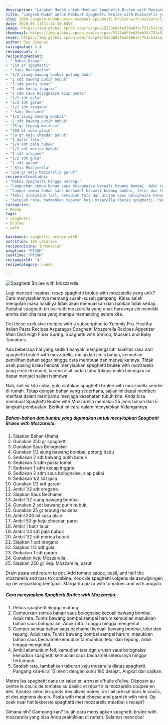 ```yaml
---
description: "Langkah Mudah untuk Membuat Spaghetti Brulee with Mozzarella yang Sempurna"
title: "Langkah Mudah untuk Membuat Spaghetti Brulee with Mozzarella yang Sempurna"
slug: 1088-langkah-mudah-untuk-membuat-spaghetti-brulee-with-mozzarella-yang-sempurna
date: 2020-06-11T11:41:38.859Z
image: https://img-global.cpcdn.com/recipes/5323a86fed30eb35/751x532cq70/spaghetti-brulee-with-mozzarella-foto-resep-utama.jpg
thumbnail: https://img-global.cpcdn.com/recipes/5323a86fed30eb35/751x532cq70/spaghetti-brulee-with-mozzarella-foto-resep-utama.jpg
cover: https://img-global.cpcdn.com/recipes/5323a86fed30eb35/751x532cq70/spaghetti-brulee-with-mozzarella-foto-resep-utama.jpg
author: Ray Jimenez
ratingvalue: 4.4
reviewcount: 5
recipeingredient:
- " Bahan Utama"
- "250 gr spaghetti"
- " Saus Bolognaise"
- "1/2 siung bawang bombai potong dadu"
- "2 sdt bawang putih bubuk"
- "3 sdm pasta tomat"
- "1 sdm kecap inggris"
- "2 sdm saus bolognaise siap pakai"
- "1/2 sdt gula"
- "1/2 sdt garam"
- "1/2 sdt oregano"
- " Saus Bechamel"
- "1/2 siung bawang bombai"
- "2 sdt bawang putih bubuk"
- "25 gr tepung maizena"
- "200 ml susu plain"
- "50 gr keju cheedar parut"
- "1 butir telur"
- "1/4 sdt pala bubuk"
- "1/2 sdt merica bubuk"
- "1 sdt oregano"
- "1/2 sdt gula"
- "1 sdt garam"
- " Keju Mozzarella"
- "250 gr Keju Mozzarella parut"
recipeinstructions:
- "Rebus spaghetti hingga matang."
- "Campurkan semua bahan saus bolognaise kecuali bawang bombai. Aduk rata. Tumis bawang bombai sampai harum kemudian masukkan bahan saus bolognaise. Aduk rata. Tunggu hingga mengental."
- "Campur semua bahan saus bechamel kecuali bawang bombai, telur dan tepung. Aduk rata. Tumis bawang bombai sampai harum, masukkan bahan saus bechamel kemudian tambahkan telur dan tepung. Aduk hingga mengental."
- "Ambil alumunium foil, kemudian tata dgn urutan saus bolognaise kemudian spaghetti kemudian saus bechamel seterusnya hingga tertumpuk."
- "Setelah rata, tambahkan taburan keju mozarella diatas spaghetti. Pangang kira-kira 15 menit dengan suhu 180 derajat. Angkat dan sajikan."
categories:
- Resep
tags:
- spaghetti
- brulee
- with

katakunci: spaghetti brulee with 
nutrition: 105 calories
recipecuisine: Indonesian
preptime: "PT39M"
cooktime: "PT50M"
recipeyield: "4"
recipecategory: Lunch

---
```



![Spaghetti Brulee with Mozzarella](https://img-global.cpcdn.com/recipes/5323a86fed30eb35/751x532cq70/spaghetti-brulee-with-mozzarella-foto-resep-utama.jpg)

Lagi mencari inspirasi resep spaghetti brulee with mozzarella yang unik? Cara menyiapkannya memang susah-susah gampang. Kalau salah mengolah maka hasilnya tidak akan memuaskan dan bahkan tidak sedap. Padahal spaghetti brulee with mozzarella yang enak harusnya sih memiliki aroma dan cita rasa yang mampu memancing selera kita.

Get these exclusive recipes with a subscription to Yummly Pro. Healthy Italian Pasta Recipes Asparagus Spaghetti Mozzarella Recipes Appetizer Main Dish High Fiber Spring. Spaghetti with Shrimp, Mussels and Baby Tomatoes.

Ada beberapa hal yang sedikit banyak mempengaruhi kualitas rasa dari spaghetti brulee with mozzarella, mulai dari jenis bahan, kemudian pemilihan bahan segar hingga cara membuat dan menyajikannya. Tidak usah pusing kalau hendak menyiapkan spaghetti brulee with mozzarella yang enak di rumah, karena asal sudah tahu triknya maka hidangan ini dapat menjadi sajian istimewa.


Nah, kali ini kita coba, yuk, ciptakan spaghetti brulee with mozzarella sendiri di rumah. Tetap dengan bahan yang sederhana, sajian ini dapat memberi manfaat dalam membantu menjaga kesehatan tubuh kita. Anda bisa membuat Spaghetti Brulee with Mozzarella memakai 25 jenis bahan dan 5 langkah pembuatan. Berikut ini cara dalam menyiapkan hidangannya.

<!--inarticleads1-->

##### Bahan-bahan dan bumbu yang digunakan untuk menyiapkan Spaghetti Brulee with Mozzarella:

1. Siapkan  Bahan Utama
1. Gunakan 250 gr spaghetti
1. Gunakan  Saus Bolognaise
1. Gunakan 1/2 siung bawang bombai, potong dadu
1. Sediakan 2 sdt bawang putih bubuk
1. Sediakan 3 sdm pasta tomat
1. Sediakan 1 sdm kecap inggris
1. Sediakan 2 sdm saus bolognaise, siap pakai
1. Sediakan 1/2 sdt gula
1. Gunakan 1/2 sdt garam
1. Ambil 1/2 sdt oregano
1. Siapkan  Saus Bechamel
1. Ambil 1/2 siung bawang bombai
1. Gunakan 2 sdt bawang putih bubuk
1. Gunakan 25 gr tepung maizena
1. Ambil 200 ml susu plain
1. Ambil 50 gr keju cheedar, parut
1. Ambil 1 butir telur
1. Ambil 1/4 sdt pala bubuk
1. Ambil 1/2 sdt merica bubuk
1. Siapkan 1 sdt oregano
1. Siapkan 1/2 sdt gula
1. Sediakan 1 sdt garam
1. Gunakan  Keju Mozzarella
1. Siapkan 250 gr Keju Mozzarella, parut


Drain pasta and return to pot. Add tomato sauce, basil, and half the mozzarella and toss to combine. Kook de spaghetti volgens de aanwijzingen op de verpakking beetgaar. Margarita pizza with tomatoes and with arugula. 

<!--inarticleads2-->

##### Cara menyiapkan Spaghetti Brulee with Mozzarella:

1. Rebus spaghetti hingga matang.
1. Campurkan semua bahan saus bolognaise kecuali bawang bombai. Aduk rata. Tumis bawang bombai sampai harum kemudian masukkan bahan saus bolognaise. Aduk rata. Tunggu hingga mengental.
1. Campur semua bahan saus bechamel kecuali bawang bombai, telur dan tepung. Aduk rata. Tumis bawang bombai sampai harum, masukkan bahan saus bechamel kemudian tambahkan telur dan tepung. Aduk hingga mengental.
1. Ambil alumunium foil, kemudian tata dgn urutan saus bolognaise kemudian spaghetti kemudian saus bechamel seterusnya hingga tertumpuk.
1. Setelah rata, tambahkan taburan keju mozarella diatas spaghetti. Pangang kira-kira 15 menit dengan suhu 180 derajat. Angkat dan sajikan.


Mettre les spaghetti dans un saladier, arroser d&#39;huile d&#39;olive. Déposer au centre le coulis de tomates au basilic et répartir la mozzarella coupée en dés. Ajoutez selon les goûts des olives noires, de l&#39;ail pressé dans le coulis, et des pignons de pin. Pasta with meat cheese and garnish with mint. Op zoek naar het lekkerste spaghetti met mozzarella meatballs recept? 

Gimana nih? Gampang kan? Itulah cara menyiapkan spaghetti brulee with mozzarella yang bisa Anda praktikkan di rumah. Selamat mencoba!
